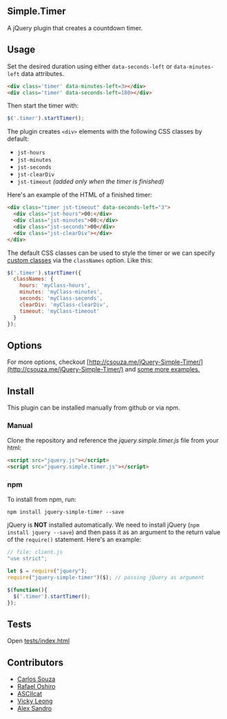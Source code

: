 ## Simple.Timer

A jQuery plugin that creates a countdown timer.


## Usage

Set the desired duration using either `data-seconds-left` or `data-minutes-left` data attributes.

```HTML
<div class='timer' data-minutes-left=3></div>
<div class='timer' data-seconds-left=180></div>
```

Then start the timer with:

```javascript
$('.timer').startTimer();
```

The plugin creates `<div>` elements with the following CSS classes by default:

  * `jst-hours`
  * `jst-minutes`
  * `jst-seconds`
  * `jst-clearDiv`
  * `jst-timeout` _(added only when the timer is finished)_

Here's an example of the HTML of a finished timer:

```HTML
<div class="timer jst-timeout" data-seconds-left="3">
  <div class="jst-hours">00:</div>
  <div class="jst-minutes">00:</div>
  <div class="jst-seconds">00</div>
  <div class="jst-clearDiv"></div>
</div>
```

The default CSS classes can be used to style the timer or we can specify [custom classes](https://github.com/caike/jQuery-Simple-Timer/blob/master/tests/tests.js#L342-L348)
via the `classNames` option. Like this:

```javascript
$('.timer').startTimer({
  classNames: {
    hours: 'myClass-hours',
    minutes: 'myClass-minutes',
    seconds: 'myClass-seconds',
    clearDiv: 'myClass-clearDiv',
    timeout: 'myClass-timeout'
  }
});
```

## Options

For more options, checkout [http://csouza.me/jQuery-Simple-Timer/](http://csouza.me/jQuery-Simple-Timer/) and [some more examples.](https://rawgit.com/caike/jQuery-Simple-Timer/master/examples/index.html)

## Install

This plugin can be installed manually from github or via npm.

### Manual

Clone the repository and reference the *jquery.simple.timer.js* file from your html:

```HTML
<script src="jquery.js"></script>
<script src="jquery.simple.timer.js"></script>
```

### npm

To install from npm, run:

```
npm install jquery-simple-timer --save
```

jQuery is **NOT** installed automatically. We need to install jQuery (`npm install jquery --save`) and then pass it as an argument to the return value of the `require()` statement. Here's an example:

```javascript
// file: client.js
"use strict";

let $ = require("jquery");
require("jquery-simple-timer")($); // passing jQuery as argument

$(function(){
  $('.timer').startTimer();
});
```

## Tests

Open [tests/index.html](https://rawgit.com/caike/jQuery-Simple-Timer/master/tests/index.html)

## Contributors

* [Carlos Souza](https://github.com/caike)
* [Rafael Oshiro](https://github.com/roshiro)
* [ASCIIcat](https://github.com/ASCIIcat)
* [Vicky Leong](https://github.com/vleong2332)
* [Alex Sandro](https://github.com/alexsilva)

